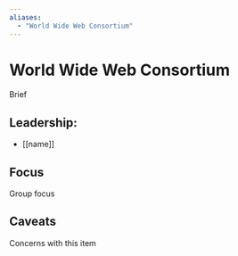 ```yaml
---
aliases:
  - "World Wide Web Consortium"
---
```

# World Wide Web Consortium

Brief

## Leadership:

- [[name]]

## Focus

Group focus

## Caveats 

Concerns with this item